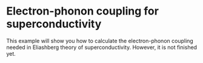 # Electron-phonon coupling for superconductivity

This example will show you how to calculate the electron-phonon coupling needed
in Eliashberg theory of superconductivity. However, it is not finished yet.
